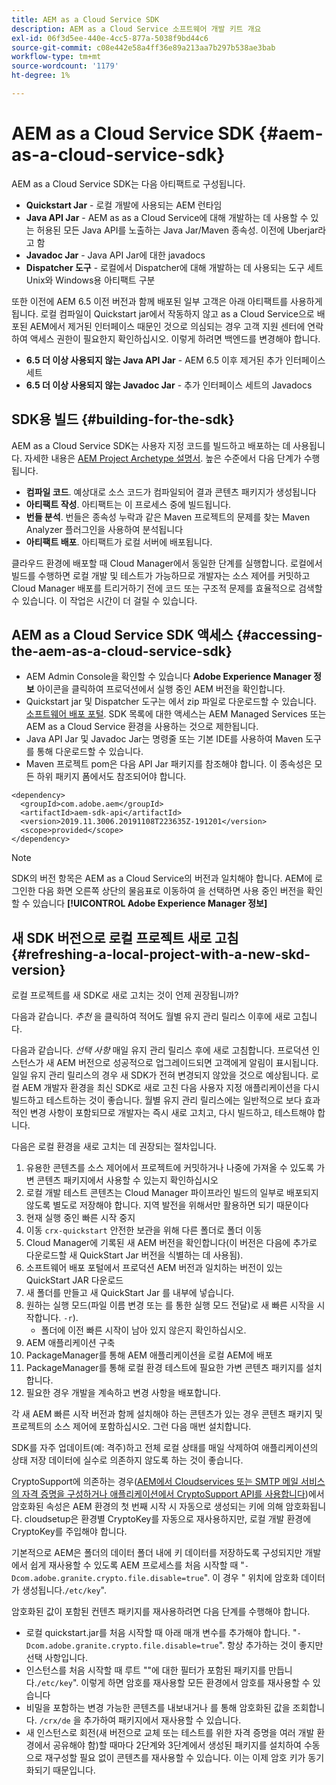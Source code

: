 ```yaml
---
title: AEM as a Cloud Service SDK
description: AEM as a Cloud Service 소프트웨어 개발 키트 개요
exl-id: 06f3d5ee-440e-4cc5-877a-5038f9bd44c6
source-git-commit: c08e442e58a4ff36e89a213aa7b297b538ae3bab
workflow-type: tm+mt
source-wordcount: '1179'
ht-degree: 1%

---
```


# AEM as a Cloud Service SDK {#aem-as-a-cloud-service-sdk}

AEM as a Cloud Service SDK는 다음 아티팩트로 구성됩니다.

* **Quickstart Jar** - 로컬 개발에 사용되는 AEM 런타임
* **Java API Jar** - AEM as as a Cloud Service에 대해 개발하는 데 사용할 수 있는 허용된 모든 Java API를 노출하는 Java Jar/Maven 종속성. 이전에 Uberjar라고 함
* **Javadoc Jar** - Java API Jar에 대한 javadocs
* **Dispatcher 도구** - 로컬에서 Dispatcher에 대해 개발하는 데 사용되는 도구 세트 Unix와 Windows용 아티팩트 구분

또한 이전에 AEM 6.5 이전 버전과 함께 배포된 일부 고객은 아래 아티팩트를 사용하게 됩니다. 로컬 컴파일이 Quickstart jar에서 작동하지 않고 as a Cloud Service으로 배포된 AEM에서 제거된 인터페이스 때문인 것으로 의심되는 경우 고객 지원 센터에 연락하여 액세스 권한이 필요한지 확인하십시오. 이렇게 하려면 백엔드를 변경해야 합니다.

* **6.5 더 이상 사용되지 않는 Java API Jar** - AEM 6.5 이후 제거된 추가 인터페이스 세트
* **6.5 더 이상 사용되지 않는 Javadoc Jar** - 추가 인터페이스 세트의 Javadocs

## SDK용 빌드 {#building-for-the-sdk}

AEM as a Cloud Service SDK는 사용자 지정 코드를 빌드하고 배포하는 데 사용됩니다. 자세한 내용은 [AEM Project Archetype 설명서](https://experienceleague.adobe.com/docs/experience-manager-core-components/using/developing/archetype/using.html?lang=en). 높은 수준에서 다음 단계가 수행됩니다.

* **컴파일 코드**. 예상대로 소스 코드가 컴파일되어 결과 콘텐츠 패키지가 생성됩니다
* **아티팩트 작성**. 아티팩트는 이 프로세스 중에 빌드됩니다.
* **번들 분석**. 번들은 종속성 누락과 같은 Maven 프로젝트의 문제를 찾는 Maven Analyzer 플러그인을 사용하여 분석됩니다
* **아티팩트 배포**. 아티팩트가 로컬 서버에 배포됩니다.

클라우드 환경에 배포할 때 Cloud Manager에서 동일한 단계를 실행합니다. 로컬에서 빌드를 수행하면 로컬 개발 및 테스트가 가능하므로 개발자는 소스 제어를 커밋하고 Cloud Manager 배포를 트리거하기 전에 코드 또는 구조적 문제를 효율적으로 검색할 수 있습니다. 이 작업은 시간이 더 걸릴 수 있습니다.

## AEM as a Cloud Service SDK 액세스 {#accessing-the-aem-as-a-cloud-service-sdk}

* AEM Admin Console을 확인할 수 있습니다 **Adobe Experience Manager 정보** 아이콘을 클릭하여 프로덕션에서 실행 중인 AEM 버전을 확인합니다.
* Quickstart jar 및 Dispatcher 도구는 에서 zip 파일로 다운로드할 수 있습니다. [소프트웨어 배포 포털](https://experience.adobe.com/#/downloads/content/software-distribution/en/aemcloud.html). SDK 목록에 대한 액세스는 AEM Managed Services 또는 AEM as a Cloud Service 환경을 사용하는 것으로 제한됩니다.
* Java API Jar 및 Javadoc Jar는 명령줄 또는 기본 IDE를 사용하여 Maven 도구를 통해 다운로드할 수 있습니다.
* Maven 프로젝트 pom은 다음 API Jar 패키지를 참조해야 합니다. 이 종속성은 모든 하위 패키지 폼에서도 참조되어야 합니다.

```
<dependency>
  <groupId>com.adobe.aem</groupId>
  <artifactId>aem-sdk-api</artifactId>
  <version>2019.11.3006.20191108T223635Z-191201</version>
  <scope>provided</scope>
</dependency>
```

>[!NOTE]
>
>SDK의 버전 항목은 AEM as a Cloud Service의 버전과 일치해야 합니다. AEM에 로그인한 다음 화면 오른쪽 상단의 물음표로 이동하여 을 선택하면 사용 중인 버전을 확인할 수 있습니다 **[!UICONTROL Adobe Experience Manager 정보]**


## 새 SDK 버전으로 로컬 프로젝트 새로 고침 {#refreshing-a-local-project-with-a-new-skd-version}

로컬 프로젝트를 새 SDK로 새로 고치는 것이 언제 권장됩니까?

다음과 같습니다. *추천* 을 클릭하여 적어도 월별 유지 관리 릴리스 이후에 새로 고칩니다.

다음과 같습니다. *선택 사항* 매일 유지 관리 릴리스 후에 새로 고침합니다. 프로덕션 인스턴스가 새 AEM 버전으로 성공적으로 업그레이드되면 고객에게 알림이 표시됩니다. 일일 유지 관리 릴리스의 경우 새 SDK가 전혀 변경되지 않았을 것으로 예상됩니다. 로컬 AEM 개발자 환경을 최신 SDK로 새로 고친 다음 사용자 지정 애플리케이션을 다시 빌드하고 테스트하는 것이 좋습니다. 월별 유지 관리 릴리스에는 일반적으로 보다 효과적인 변경 사항이 포함되므로 개발자는 즉시 새로 고치고, 다시 빌드하고, 테스트해야 합니다.

다음은 로컬 환경을 새로 고치는 데 권장되는 절차입니다.

1. 유용한 콘텐츠를 소스 제어에서 프로젝트에 커밋하거나 나중에 가져올 수 있도록 가변 콘텐츠 패키지에서 사용할 수 있는지 확인하십시오
1. 로컬 개발 테스트 콘텐츠는 Cloud Manager 파이프라인 빌드의 일부로 배포되지 않도록 별도로 저장해야 합니다. 지역 발전을 위해서만 활용하면 되기 때문이다
1. 현재 실행 중인 빠른 시작 중지
1. 이동 `crx-quickstart` 안전한 보관을 위해 다른 폴더로 폴더 이동
1. Cloud Manager에 기록된 새 AEM 버전을 확인합니다(이 버전은 다음에 추가로 다운로드할 새 QuickStart Jar 버전을 식별하는 데 사용됨).
1. 소프트웨어 배포 포털에서 프로덕션 AEM 버전과 일치하는 버전이 있는 QuickStart JAR 다운로드
1. 새 폴더를 만들고 새 QuickStart Jar 를 내부에 넣습니다.
1. 원하는 실행 모드(파일 이름 변경 또는 를 통한 실행 모드 전달)로 새 빠른 시작을 시작합니다. `-r`).
   * 폴더에 이전 빠른 시작이 남아 있지 않은지 확인하십시오.
1. AEM 애플리케이션 구축
1. PackageManager를 통해 AEM 애플리케이션을 로컬 AEM에 배포
1. PackageManager를 통해 로컬 환경 테스트에 필요한 가변 콘텐츠 패키지를 설치합니다.
1. 필요한 경우 개발을 계속하고 변경 사항을 배포합니다.

각 새 AEM 빠른 시작 버전과 함께 설치해야 하는 콘텐츠가 있는 경우 콘텐츠 패키지 및 프로젝트의 소스 제어에 포함하십시오. 그런 다음 매번 설치합니다.

SDK를 자주 업데이트(예: 격주)하고 전체 로컬 상태를 매일 삭제하여 애플리케이션의 상태 저장 데이터에 실수로 의존하지 않도록 하는 것이 좋습니다.

CryptoSupport에 의존하는 경우([AEM에서 Cloudservices 또는 SMTP 메일 서비스의 자격 증명을 구성하거나 애플리케이션에서 CryptoSupport API를 사용합니다](https://www.adobe.io/experience-manager/reference-materials/cloud-service/javadoc/com/adobe/granite/crypto/CryptoSupport.html))에서 암호화된 속성은 AEM 환경의 첫 번째 시작 시 자동으로 생성되는 키에 의해 암호화됩니다. cloudsetup은 환경별 CryptoKey를 자동으로 재사용하지만, 로컬 개발 환경에 CryptoKey를 주입해야 합니다.

기본적으로 AEM은 폴더의 데이터 폴더 내에 키 데이터를 저장하도록 구성되지만 개발에서 쉽게 재사용할 수 있도록 AEM 프로세스를 처음 시작할 때 &quot;`-Dcom.adobe.granite.crypto.file.disable=true`&quot;. 이 경우 &quot; 위치에 암호화 데이터가 생성됩니다.`/etc/key`&quot;.

암호화된 값이 포함된 컨텐츠 패키지를 재사용하려면 다음 단계를 수행해야 합니다.

* 로컬 quickstart.jar를 처음 시작할 때 아래 매개 변수를 추가해야 합니다. &quot;`-Dcom.adobe.granite.crypto.file.disable=true`&quot;. 항상 추가하는 것이 좋지만 선택 사항입니다.
* 인스턴스를 처음 시작할 때 루트 &quot;&quot;에 대한 필터가 포함된 패키지를 만듭니다.`/etc/key`&quot;. 이렇게 하면 암호를 재사용할 모든 환경에서 암호를 재사용할 수 있습니다
* 비밀을 포함하는 변경 가능한 콘텐츠를 내보내거나 를 통해 암호화된 값을 조회합니다. `/crx/de` 을 추가하여 패키지에서 재사용할 수 있습니다.
* 새 인스턴스로 회전(새 버전으로 교체 또는 테스트를 위한 자격 증명을 여러 개발 환경에서 공유해야 함)할 때마다 2단계와 3단계에서 생성된 패키지를 설치하여 수동으로 재구성할 필요 없이 콘텐츠를 재사용할 수 있습니다. 이는 이제 암호 키가 동기화되기 때문입니다.
